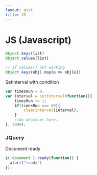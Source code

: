 ```yaml
---
layout: gist
title: JS
---
```


# JS (Javascript)


```js
Object.keys(list)
Object.values(list)

// if values() not working
Object.keys(obj).map(e => obj[e])
```

SetInterval with condition
```js
var timesRun = 0;
var interval = setInterval(function(){
    timesRun += 1;
    if(timesRun === 60){
        clearInterval(interval);
    }
    //do whatever here..
}, 2000); 
```

### JQuery

Document ready
```js
$( document ).ready(function() {
  alert("ready")
});
```

